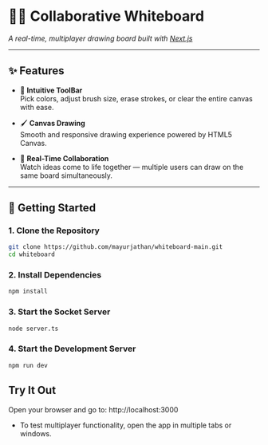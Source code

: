 # 🧑‍🎨 Collaborative Whiteboard  
_A real-time, multiplayer drawing board built with [Next.js](https://nextjs.org)_

---

## ✨ Features

- 🎨 **Intuitive ToolBar**  
  Pick colors, adjust brush size, erase strokes, or clear the entire canvas with ease.

- 🖌️ **Canvas Drawing**  
  Smooth and responsive drawing experience powered by HTML5 Canvas.

- 🤝 **Real-Time Collaboration**  
  Watch ideas come to life together — multiple users can draw on the same board simultaneously.

---

## 🚀 Getting Started

### 1. Clone the Repository

```bash
git clone https://github.com/mayurjathan/whiteboard-main.git
cd whiteboard
```
 
### 2. Install Dependencies
```bash
npm install
```
### 3. Start the Socket Server
```bash
node server.ts
```

### 4. Start the Development Server
```bash
npm run dev
```
## Try It Out
Open your browser and go to:
http://localhost:3000
- To test multiplayer functionality, open the app in multiple tabs or windows.

